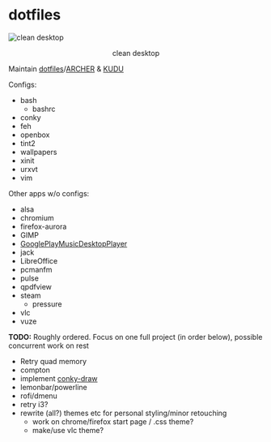 # dotfiles


![clean desktop](https://raw.github.com/rgavs/dotfiles/KUDU/desktop-screenshot.png)
<center>clean desktop</center>


Maintain [dotfiles](https://github.com/rgavs/dotfiles)/[ARCHER](https://github.com/rgavs/dotfiles/tree/ARCHER) & [KUDU](https://github.com/rgavs/dotfiles/tree/KUDU)

Configs:
- bash
	- bashrc
- conky
- feh
- openbox
- tint2
- wallpapers
- xinit
- urxvt
- vim

Other apps w/o configs:
- alsa
- chromium
- firefox-aurora
- GIMP
- [GooglePlayMusicDesktopPlayer](https://github.com/MarshallOfSound/Google-Play-Music-Desktop-Player-UNOFFICIAL-)
- jack
- LibreOffice
- pcmanfm
- pulse
- qpdfview
- steam
	- pressure
- vlc
- vuze

**TODO:**
Roughly ordered. Focus on one full project (in order below), possible concurrent work on rest
- Retry quad memory
- compton
- implement [conky-draw](https://github.com/fisadev/conky-draw)
- lemonbar/powerline
- rofi/dmenu
- retry i3?
- rewrite (all?) themes etc for personal styling/minor retouching
	- work on chrome/firefox start page / .css theme?
	- make/use vlc theme?
